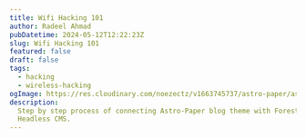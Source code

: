 ```yaml
---
title: Wifi Hacking 101
author: Radeel Ahmad
pubDatetime: 2024-05-12T12:22:23Z
slug: Wifi Hacking 101
featured: false
draft: false
tags:
  - hacking
  - wireless-hacking
ogImage: https://res.cloudinary.com/noezectz/v1663745737/astro-paper/astropaper-x-forestry-og_kqfwp0.png
description:
  Step by step process of connecting Astro-Paper blog theme with Forestry
  Headless CMS.
---
```


